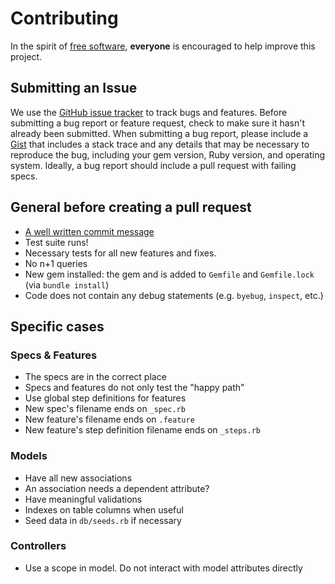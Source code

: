 # Contributing
In the spirit of [free software][free-sw], **everyone** is encouraged to help improve this project.

[free-sw]: http://www.fsf.org/licensing/essays/free-sw.html

[issues]: https://github.com/Vizzuality/grid-arendal/issues

## Submitting an Issue
We use the [GitHub issue tracker][issues] to track bugs and features. Before
submitting a bug report or feature request, check to make sure it hasn't
already been submitted. When submitting a bug report, please include a [Gist][gist]
that includes a stack trace and any details that may be necessary to reproduce
the bug, including your gem version, Ruby version, and operating system.
Ideally, a bug report should include a pull request with failing specs.

[gist]: https://gist.github.com/

## General before creating a pull request

- [A well written commit message](http://karma-runner.github.io/0.8/dev/git-commit-msg.html)
- Test suite runs!
- Necessary tests for all new features and fixes.
- No n+1 queries
- New gem installed: the gem and is added to `Gemfile` and `Gemfile.lock` (via `bundle install`)
- Code does not contain any debug statements (e.g. `byebug`, `inspect`, etc.)

## Specific cases

### Specs & Features

- The specs are in the correct place
- Specs and features do not only test the "happy path"
- Use global step definitions for features
- New spec's filename ends on `_spec.rb`
- New feature's filename ends on `.feature`
- New feature's step definition filename ends on `_steps.rb`

### Models

- Have all new associations
- An association needs a dependent attribute?
- Have meaningful validations
- Indexes on table columns when useful
- Seed data in `db/seeds.rb` if necessary

### Controllers

- Use a scope in model. Do not interact with model attributes directly
